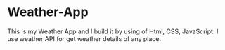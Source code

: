 # Weather-App
This is my Weather App and I build it by using of Html, CSS, JavaScript. I use weather API for get weather details of any place.
